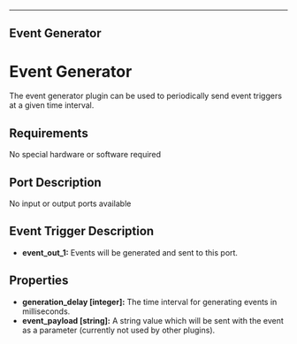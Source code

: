   
---
Event Generator
---

# Event Generator

The event generator plugin can be used to periodically send event triggers at a given time interval.

## Requirements

No special hardware or software required

## Port Description

No input or output ports available

## Event Trigger Description

*   **event\_out\_1:** Events will be generated and sent to this port.

## Properties

*   **generation\_delay \[integer\]:** The time interval for generating events in milliseconds.
*   **event\_payload \[string\]:** A string value which will be sent with the event as a parameter (currently not used by other plugins).